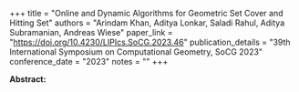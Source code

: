 +++
title = "Online and Dynamic Algorithms for Geometric Set Cover and Hitting Set"
authors = "Arindam Khan, Aditya Lonkar, Saladi Rahul, Aditya Subramanian, Andreas Wiese"
paper_link = "https://doi.org/10.4230/LIPIcs.SoCG.2023.46"
publication_details = "39th International Symposium on Computational Geometry,  SoCG 2023"
conference_date = "2023"
notes = ""
+++

<b>Abstract:</b>
